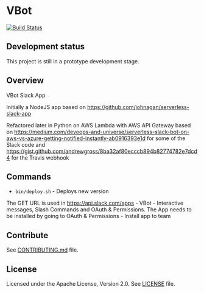 # VBot
  [![Build Status](https://travis-ci.org/vghn/vbot.svg?branch=master)](https://travis-ci.org/vghn/vbot)

## Development status ##
This project is still in a prototype development stage.

## Overview
VBot Slack App

Initially a NodeJS app based on https://github.com/johnagan/serverless-slack-app

Refactored later in Python on AWS Lambda with AWS API Gateway based on https://medium.com/devoops-and-universe/serverless-slack-bot-on-aws-vs-azure-getting-notified-instantly-ab0916393e1d for some of the Slack code and https://gist.github.com/andrewgross/8ba32af80ecccb894b82774782e7dcd4 for the Travis webhook

## Commands

- `bin/deploy.sh` - Deploys new version

The GET URL is used in https://api.slack.com/apps - VBot - Interactive messages, Slash Commands and OAuth & Permissions.
The App needs to be installed by going to OAuth & Permissions - Install app to team

## Contribute
See [CONTRIBUTING.md](CONTRIBUTING.md) file.

## License
Licensed under the Apache License, Version 2.0.
See [LICENSE](LICENSE) file.
